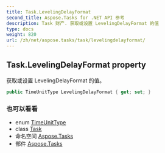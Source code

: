 ```yaml
---
title: Task.LevelingDelayFormat
second_title: Aspose.Tasks for .NET API 参考
description: Task 财产. 获取或设置 LevelingDelayFormat 的值
type: docs
weight: 820
url: /zh/net/aspose.tasks/task/levelingdelayformat/
---
```

## Task.LevelingDelayFormat property

获取或设置 LevelingDelayFormat 的值。

```csharp
public TimeUnitType LevelingDelayFormat { get; set; }
```

### 也可以看看

* enum [TimeUnitType](../../timeunittype/)
* class [Task](../)
* 命名空间 [Aspose.Tasks](../../task/)
* 部件 [Aspose.Tasks](../../../)


